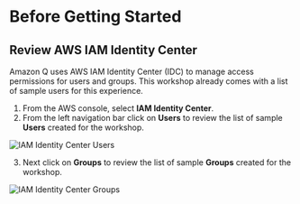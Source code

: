 # Before Getting Started

## Review AWS IAM Identity Center

Amazon Q uses AWS IAM Identity Center (IDC) to manage access permissions for users and groups. This workshop already comes with a list of sample users for this experience.

1. From the AWS console, select **IAM Identity Center**.
2. From the left navigation bar click on **Users** to review the list of sample **Users** created for the workshop.

![IAM Identity Center Users](https://via.placeholder.com/150)

3. Next click on **Groups** to review the list of sample **Groups** created for the workshop.

![IAM Identity Center Groups](https://via.placeholder.com/150)